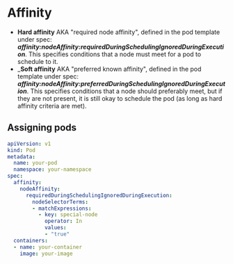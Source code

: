 # Affinity

* __Hard affinity__ AKA "required node affinity", defined in the pod template under spec: ___affinity:nodeAffinity:requiredDuringSchedulingIgnoredDuringExecution___. This specifies conditions that a node must meet for a pod to schedule to it.
* ___Soft affinity__ AKA "preferred known affinity", defined in the pod template under spec: ___affinity:nodeAffinity:preferredDuringSchedulingIgnoredDuringExecution___. This specifies conditions that a node should preferably meet, but if they are not present, it is still okay to schedule the pod (as long as hard affinity criteria are met).

## Assigning pods
```yml
apiVersion: v1
kind: Pod
metadata:
  name: your-pod
  namespace: your-namespace
spec:
  affinity:
    nodeAffinity:
      requiredDuringSchedulingIgnoredDuringExecution:
        nodeSelectorTerms:
        - matchExpressions:
          - key: special-node
            operator: In
            values:
            - "true"
  containers:
  - name: your-container
    image: your-image

```
